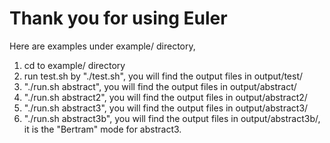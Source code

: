 # Thank you for using Euler

Here are examples under example/ directory, 

1. cd to example/ directory
2. run test.sh by "./test.sh", you will find the output files in output/test/
3. "./run.sh abstract", you will find the output files in output/abstract/
4. "./run.sh abstract2", you will find the output files in output/abstract2/
5. "./run.sh abstract3", you will find the output files in output/abstract3/
6. "./run.sh abstract3b", you will find the output files in output/abstract3b/, it is the "Bertram" mode for abstract3.
